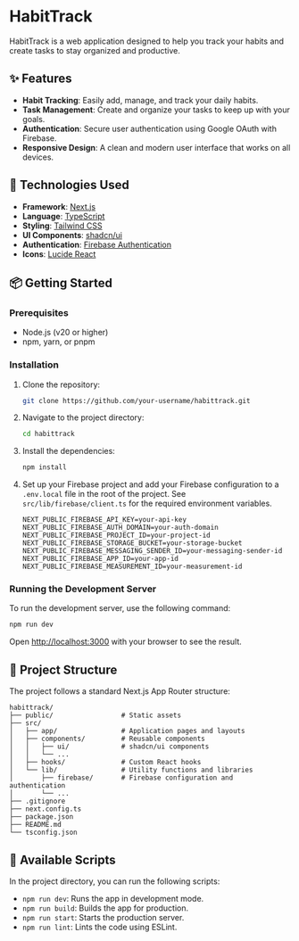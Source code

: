 # HabitTrack

HabitTrack is a web application designed to help you track your habits and create tasks to stay organized and productive.

## ✨ Features

*   **Habit Tracking**: Easily add, manage, and track your daily habits.
*   **Task Management**: Create and organize your tasks to keep up with your goals.
*   **Authentication**: Secure user authentication using Google OAuth with Firebase.
*   **Responsive Design**: A clean and modern user interface that works on all devices.

## 🚀 Technologies Used

*   **Framework**: [Next.js](https://nextjs.org/)
*   **Language**: [TypeScript](https://www.typescriptlang.org/)
*   **Styling**: [Tailwind CSS](https://tailwindcss.com/)
*   **UI Components**: [shadcn/ui](https://ui.shadcn.com/)
*   **Authentication**: [Firebase Authentication](https://firebase.google.com/docs/auth)
*   **Icons**: [Lucide React](https://lucide.dev/guide/packages/lucide-react)

## 📦 Getting Started

### Prerequisites

*   Node.js (v20 or higher)
*   npm, yarn, or pnpm

### Installation

1.  Clone the repository:
    ```bash
    git clone https://github.com/your-username/habittrack.git
    ```
2.  Navigate to the project directory:
    ```bash
    cd habittrack
    ```
3.  Install the dependencies:
    ```bash
    npm install
    ```
4.  Set up your Firebase project and add your Firebase configuration to a `.env.local` file in the root of the project. See `src/lib/firebase/client.ts` for the required environment variables.

    ```.env.local
    NEXT_PUBLIC_FIREBASE_API_KEY=your-api-key
    NEXT_PUBLIC_FIREBASE_AUTH_DOMAIN=your-auth-domain
    NEXT_PUBLIC_FIREBASE_PROJECT_ID=your-project-id
    NEXT_PUBLIC_FIREBASE_STORAGE_BUCKET=your-storage-bucket
    NEXT_PUBLIC_FIREBASE_MESSAGING_SENDER_ID=your-messaging-sender-id
    NEXT_PUBLIC_FIREBASE_APP_ID=your-app-id
    NEXT_PUBLIC_FIREBASE_MEASUREMENT_ID=your-measurement-id
    ```

### Running the Development Server

To run the development server, use the following command:

```bash
npm run dev
```

Open [http://localhost:3000](http://localhost:3000) with your browser to see the result.

## 📂 Project Structure

The project follows a standard Next.js App Router structure:

```
habittrack/
├── public/                 # Static assets
├── src/
│   ├── app/                # Application pages and layouts
│   ├── components/         # Reusable components
│   │   ├── ui/             # shadcn/ui components
│   │   └── ...
│   ├── hooks/              # Custom React hooks
│   └── lib/                # Utility functions and libraries
│       ├── firebase/       # Firebase configuration and authentication
│       └── ...
├── .gitignore
├── next.config.ts
├── package.json
├── README.md
└── tsconfig.json
```

## 📜 Available Scripts

In the project directory, you can run the following scripts:

*   `npm run dev`: Runs the app in development mode.
*   `npm run build`: Builds the app for production.
*   `npm run start`: Starts the production server.
*   `npm run lint`: Lints the code using ESLint.